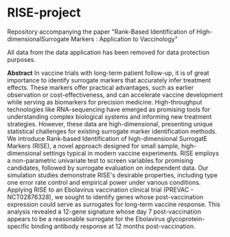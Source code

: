 # RISE-project
Repository accompanying the paper "Rank-Based Identification of High-dimensionalSurrogate Markers :  Application to Vaccinology" 

All data from the data application has been removed for data protection purposes. 

**Abstract**
In vaccine trials with long-term patient follow-up, it is of great importance to identify surrogate markers that accurately infer treatment effects. These markers offer practical advantages, such as earlier observation or cost-effectiveness, and can accelerate vaccine development while serving as biomarkers for precision medicine. High-throughput technologies like RNA-sequencing have emerged as promising tools for understanding complex biological systems and informing new treatment strategies. However, these data are high-dimensional, presenting unique statistical challenges for existing surrogate marker identification methods. We introduce Rank-based Identification of high-dimensional SurrogatE Markers (RISE), a novel approach designed for small sample, high-dimensional settings typical in modern vaccine experiments. RISE employs a non-parametric univariate test to screen variables for promising candidates, followed by surrogate evaluation on independent data. Our simulation studies demonstrate RISE's desirable properties, including type one error rate control and empirical power under various conditions. Applying RISE to an Ebolavirus vaccination clinical trial (PREVAC - NCT02876328), we sought to identify genes whose post-vaccination expression could serve as surrogates for long-term vaccine response. This analysis revealed a 12-gene signature whose day 7 post-vaccination appears to be a reasonable surrogate for the Ebolavirus glycoprotein-specific binding antibody response at 12 months post-vaccination.
